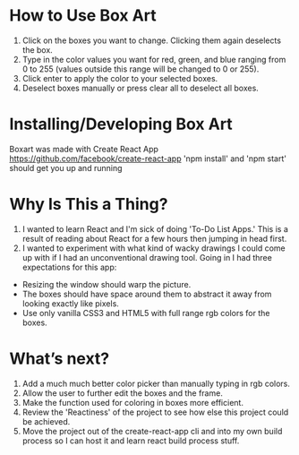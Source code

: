 # How to Use Box Art
1. Click on the boxes you want to change. Clicking them again deselects the box.
2. Type in the color values you want for red, green, and blue ranging from 0 to 255 (values outside this range will be changed to 0 or 255).
3. Click enter to apply the color to your selected boxes.
4. Deselect boxes manually or press clear all to deselect all boxes.

# Installing/Developing Box Art
Boxart was made with Create React App https://github.com/facebook/create-react-app
'npm install' and 'npm start' should get you up and running

# Why Is This a Thing?
1. I wanted to learn React and I'm sick of doing 'To-Do List Apps.' This is a result of reading about React for a few hours then jumping in head first.
2. I wanted to experiment with what kind of wacky drawings I could come up with if I had an unconventional drawing tool. Going in I had three expectations for this app:
* Resizing the window should warp the picture.
* The boxes should have space around them to abstract it away from looking exactly like pixels.
* Use only vanilla CSS3 and HTML5 with full range rgb colors for the boxes.

# What’s next?
1. Add a much much better color picker than manually typing in rgb colors.
2. Allow the user to further edit the boxes and the frame.
3. Make the function used for coloring in boxes more efficient.
4. Review the 'Reactiness' of the project to see how else this project could be achieved.
5. Move the project out of the create-react-app cli and into my own build process so I can host it and learn react build process stuff.
